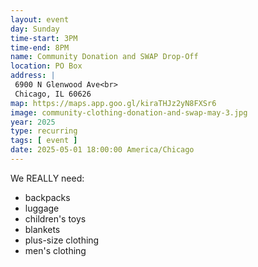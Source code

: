```yaml
---
layout: event
day: Sunday
time-start: 3PM
time-end: 8PM
name: Community Donation and SWAP Drop-Off
location: PO Box
address: |
 6900 N Glenwood Ave<br>
 Chicago, IL 60626
map: https://maps.app.goo.gl/kiraTHJz2yN8FXSr6
image: community-clothing-donation-and-swap-may-3.jpg
year: 2025
type: recurring
tags: [ event ]
date: 2025-05-01 18:00:00 America/Chicago
---
```

We REALLY need:
- backpacks
- luggage
- children's toys
- blankets
- plus-size clothing
- men's clothing
